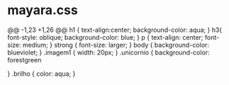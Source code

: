 # mayara.css
@@ -1,23 +1,26 @@
h1 {
    text-align:center;
    background-color: aqua;
}
h3{
    font-style: oblique;
    background-color: blue;
}
p {
    text-align: center;
    font-size: medium;
}
strong {
    font-size: larger;
}
body {
    background-color: blueviolet;
}
.imagem1 {
    width: 20px;
}
.unicornio {
    background-color: forestgreen

}
.brilho {
   color: aqua;
}
